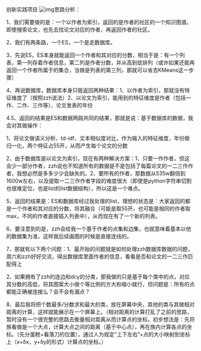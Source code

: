 创新实践项目 ![img](file:///C:\Users\Lenovo\AppData\Roaming\Tencent\QQTempSys\Y5KZP}[WDO]RX8TZZPUW6NK.png)思路分析：

1、我们需要做的是：一个以作者为索引，返回的是作者的社区的一个知识图谱。即使搜索论文，也先去找论文对应的作者，再返回作者的社区。

2、我们有两条路，一个ES，一个是走数据库。

3、先说ES，ES本身就能返回一个作者和其对应的分数，相当于是：有一个列表，第一列存着作者信息，第二列是作者分数，并从高到低排列（或许如果还能再返回一个作者所属于的集合，当做是列表的第三列，那就可以省去KMeans这一步骤）

4、再说数据库，数据库本身只能返回两种结果：1、以作者为索引，那就没有特征维度了（按照zzh说法）2、以论文为索引，能用到的特征维度是作者（包括一作、二作、三作等）、论文发表的年份

4.5、返回的结果是ES和数据两路共同的结果，那就是说：基于数据库的数据，我会对其做操作：

​			1、将论文做语义分析、td-idf、文本相似度对比，作为输入的特征维度，年份做归一化，两个特征占55开，从而产生每个论文的分数

​			2、由于数据库是以论文为索引，现在有两种解决方案：1、只要一作作者，但这会少一部分作者，zzh说也不知道所有的数据是不是包括了每篇论文的一二三作作者，我想必然是多多少少会缺失的。2、要所有的作者，那数据从535w翻倍到1600w左右，以及提取一二三作作者字段的难度很大（即使是python字符串切割也很难定位，也是list的list数据结构），所以这是一个难点。

5、返回的结果是：ES和数据库经过我处理的list，理想的状态是：大家返回的都是一个作者和其对应的分数，将其融合（可能是取55开，也可能是相同的作者取max，不同的作者直接插入列表中），从而现在有了一个新的列表。







6、要注意到的是，zzh会给我一个基于作者的点集和边集，也就意味着基本以他的数据集为准，这样我后续画图的时候是直接连线的。

7、那就有以下两个问题：1、最开始的问题就是如何处理zzh数据库数据的问题，周六和zzh好好交流，得出数据库里面作者的信息，看看是否和论文的一二三作匹配得上

​											2、如果拥有了zzh的连边和dcy的分类，那我做的只是基于每个类中的点，对应其分数的高低，将其图案大小做个等比例的方大和缩小就行，但问题是：所有的点都能正确被连接么？会不会有漏点？

8、最后我将把个数最多/分数求和最大的类，放在屏幕中央，其他的类与其做相对距离的计算，这样就能展示在一个屏幕上。（相对距离的计算打乱了之前的思路，暂时没有一个很完整的思路去衡量相对距离从而计算点的坐标。初步想法是：先将族看做是一个大点，计算大点之间的距离（基于中心点），再在族内计算各点的坐标。（先分蛋糕+看落刀的位置），通过人为规定“上下左右”+点的大小映射到坐标上（x+δx，y+δy的形式）计算点的坐标。）